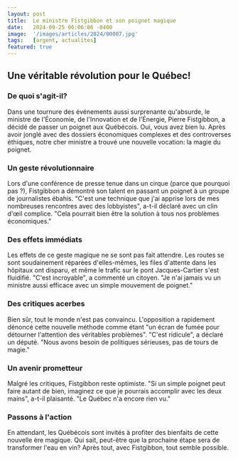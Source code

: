 ```yaml
---
layout: post
title:  Le ministre Fistgibbon et son poignet magique
date:   2024-09-25 06:06:06 -0400
image:  '/images/articles/2024/00007.jpg'
tags:   [argent, actualites]
featured: true
---
```


## Une véritable révolution pour le Québec! 

### De quoi s'agit-il?

Dans une tournure des événements aussi surprenante qu'absurde, le ministre de l'Économie, de l'Innovation et de l'Énergie, Pierre Fistgibbon, a décidé de passer un poignet aux Québécois. Oui, vous avez bien lu. Après avoir jonglé avec des dossiers économiques complexes et des controverses éthiques, notre cher ministre a trouvé une nouvelle vocation: la magie du poignet. 

### Un geste révolutionnaire 

Lors d'une conférence de presse tenue dans un cirque (parce que pourquoi pas ?), Fistgibbon a démontré son talent en passant un poignet à un groupe de journalistes ébahis. "C'est une technique que j'ai apprise lors de mes nombreuses rencontres avec des lobbyistes", a-t-il déclaré avec un clin d'œil complice. "Cela pourrait bien être la solution à tous nos problèmes économiques." 

### Des effets immédiats 

Les effets de ce geste magique ne se sont pas fait attendre. Les routes se sont soudainement réparées d'elles-mêmes, les files d'attente dans les hôpitaux ont disparu, et même le trafic sur le pont Jacques-Cartier s'est fluidifié. "C'est incroyable", a commenté un citoyen. "Je n'ai jamais vu un ministre aussi efficace avec un simple mouvement de poignet." 

### Des critiques acerbes 

Bien sûr, tout le monde n'est pas convaincu. L'opposition a rapidement dénoncé cette nouvelle méthode comme étant "un écran de fumée pour détourner l'attention des véritables problèmes". "C'est ridicule", a déclaré un député. "Nous avons besoin de politiques sérieuses, pas de tours de magie." 

### Un avenir prometteur

Malgré les critiques, Fistgibbon  reste optimiste. "Si un simple poignet peut faire autant de bien, imaginez ce que je pourrais accomplir avec les deux mains", a-t-il plaisanté. "Le Québec n'a encore rien vu." 

### Passons à l'action

En attendant, les Québécois sont invités à profiter des bienfaits de cette nouvelle ère magique. Qui sait, peut-être que la prochaine étape sera de transformer l'eau en vin? Après tout, avec Fistgibbon, tout semble possible. 